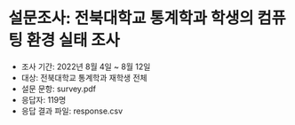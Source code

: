 # 설문조사: 전북대학교 통계학과 학생의 컴퓨팅 환경 실태 조사

- 조사 기간: 2022년 8월 4일 ~ 8월 12일
- 대상: 전북대학교 통계학과 재학생 전체
- 설문 문항: survey.pdf
- 응답자: 119명
- 응답 결과 파일: response.csv
